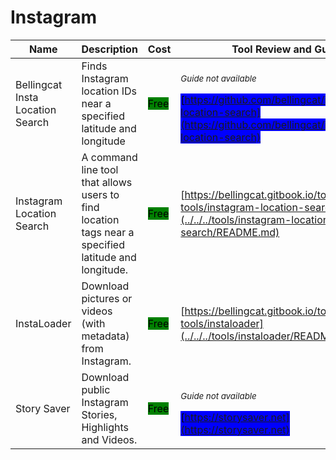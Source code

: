 # Instagram

| Name | Description | Cost | Tool Review and Guide |
| --- | --- | --- | --- |
| Bellingcat Insta Location Search | Finds Instagram location IDs near a specified latitude and longitude | <mark style="background-color:green;">Free</mark> | <p><sub><em>Guide not available</em></sub></p><mark style="background-color:blue;"> [https://github.com/bellingcat/instagram-location-search](https://github.com/bellingcat/instagram-location-search) </mark> |
| Instagram Location Search | A command line tool that allows users to find location tags near a specified latitude and longitude. | <mark style="background-color:green;">Free</mark> | [https://bellingcat.gitbook.io/toolkit/more/all-tools/instagram-location-search](../../../tools/instagram-location-search/README.md) |
| InstaLoader | Download pictures or videos (with metadata) from Instagram. | <mark style="background-color:green;">Free</mark> | [https://bellingcat.gitbook.io/toolkit/more/all-tools/instaloader](../../../tools/instaloader/README.md) |
| Story Saver | Download public Instagram Stories, Highlights and Videos. | <mark style="background-color:green;">Free</mark> | <p><sub><em>Guide not available</em></sub></p><mark style="background-color:blue;"> [https://storysaver.net](https://storysaver.net) </mark> |